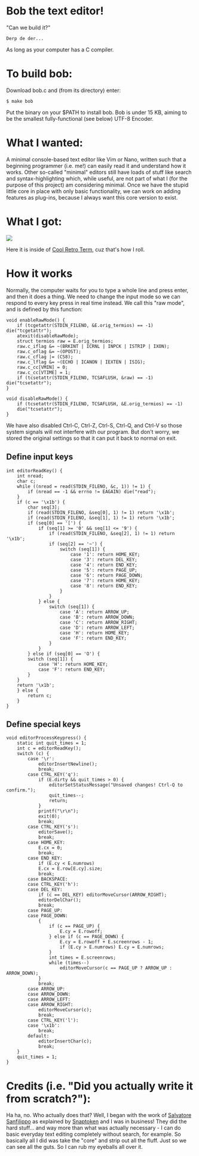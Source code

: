 # Bob the text editor!
"Can we build it?"
    
    Derp de der...
    
As long as your computer has a C compiler.

# To build bob:
Download bob.c and (from its directory) enter:

    $ make bob

Put the binary on your $PATH to install bob. Bob is under 15 KB, aiming to be the smallest fully-functional (see below) UTF-8 Encoder.

# What I wanted:
A minimal console-based text editor like Vim or Nano, written such that a beginning programmer (i.e. me!) can easily read it and understand how it works. Other so-called "minimal" editors still have loads of stuff like search and syntax-highlighting which, while useful, are not part of what I (for the purpose of this project) am considering minimal. Once we have the stupid little core in place with only basic functionality, we can work on adding features as plug-ins, because I always want this core version to exist.

# What I got:
![](https://github.com/porkostomus/bobs-text-editor/blob/master/shot-2018-03-25_23-08-51.png)

Here it is inside of [Cool Retro Term](https://github.com/Swordfish90/cool-retro-term), cuz that's how I roll.

# How it works
Normally, the computer waits for you to type a whole line and press enter, and then it does a thing. We need to change the input mode so we can respond to every key press in real time instead. We call this "raw mode", and is defined by this function:

    void enableRawMode() {
        if (tcgetattr(STDIN_FILENO, &E.orig_termios) == -1) die("tcgetattr");
        atexit(disableRawMode);
        struct termios raw = E.orig_termios;
        raw.c_iflag &= ~(BRKINT | ICRNL | INPCK | ISTRIP | IXON);
        raw.c_oflag &= ~(OPOST);
        raw.c_cflag |= (CS8);
        raw.c_lflag &= ~(ECHO | ICANON | IEXTEN | ISIG);
        raw.c_cc[VMIN] = 0;
        raw.c_cc[VTIME] = 1;
        if (tcsetattr(STDIN_FILENO, TCSAFLUSH, &raw) == -1) die("tcsetattr");
    }

    void disableRawMode() {
        if (tcsetattr(STDIN_FILENO, TCSAFLUSH, &E.orig_termios) == -1)
        die("tcsetattr");
    }
    
We have also disabled Ctrl-C, Ctrl-Z, Ctrl-S, Ctrl-Q, and Ctrl-V so those system signals will not interfere with our program. But don't worry, we stored the original settings so that it can put it back to normal on exit.

## Define input keys

    int editorReadKey() {
        int nread;
        char c;
        while ((nread = read(STDIN_FILENO, &c, 1)) != 1) {
            if (nread == -1 && errno != EAGAIN) die("read");
        }
        if (c == '\x1b') {
            char seq[3];
            if (read(STDIN_FILENO, &seq[0], 1) != 1) return '\x1b';
            if (read(STDIN_FILENO, &seq[1], 1) != 1) return '\x1b';
            if (seq[0] == '[') {
                if (seq[1] >= '0' && seq[1] <= '9') {
                    if (read(STDIN_FILENO, &seq[2], 1) != 1) return '\x1b';
                    if (seq[2] == '~') {
                        switch (seq[1]) {
                            case '1': return HOME_KEY;
                            case '3': return DEL_KEY;
                            case '4': return END_KEY;
                            case '5': return PAGE_UP;
                            case '6': return PAGE_DOWN;
                            case '7': return HOME_KEY;
                            case '8': return END_KEY;
                        }
                    }
                } else {
                    switch (seq[1]) {
                        case 'A': return ARROW_UP;
                        case 'B': return ARROW_DOWN;
                        case 'C': return ARROW_RIGHT;
                        case 'D': return ARROW_LEFT;
                        case 'H': return HOME_KEY;
                        case 'F': return END_KEY;
                    }
                }
            } else if (seq[0] == 'O') {
            switch (seq[1]) {
                case 'H': return HOME_KEY;
                case 'F': return END_KEY;
            }
        }
        return '\x1b';
        } else {
            return c;
        }
    }

## Define special keys

    void editorProcessKeypress() {
        static int quit_times = 1;
        int c = editorReadKey();
        switch (c) {
            case '\r':
                editorInsertNewline();
                break;
            case CTRL_KEY('q'):
                if (E.dirty && quit_times > 0) {
                    editorSetStatusMessage("Unsaved changes! Ctrl-Q to confirm.");
                    quit_times--;
                    return;
                }
	            printf("\r\n");
                exit(0);
                break;
            case CTRL_KEY('s'):
                editorSave();
                break;
            case HOME_KEY:
                E.cx = 0;
                break;
            case END_KEY:
                if (E.cy < E.numrows)
                E.cx = E.row[E.cy].size;
                break;
            case BACKSPACE:
            case CTRL_KEY('h'):
            case DEL_KEY:
                if (c == DEL_KEY) editorMoveCursor(ARROW_RIGHT);
                editorDelChar();
                break;
            case PAGE_UP:
            case PAGE_DOWN:
                {
                    if (c == PAGE_UP) {
                        E.cy = E.rowoff;
                    } else if (c == PAGE_DOWN) {
                        E.cy = E.rowoff + E.screenrows - 1;
                        if (E.cy > E.numrows) E.cy = E.numrows;
                    }
                    int times = E.screenrows;
                    while (times--)
                        editorMoveCursor(c == PAGE_UP ? ARROW_UP : ARROW_DOWN);
                }
                break;
            case ARROW_UP:
            case ARROW_DOWN:
            case ARROW_LEFT:
            case ARROW_RIGHT:
                editorMoveCursor(c);
                break;
            case CTRL_KEY('l'):
            case '\x1b':
                break;
            default:
                editorInsertChar(c);
                break;
        }
        quit_times = 1;
    }

# Credits (i.e. "Did you actually write it from scratch?"):

Ha ha, no. Who actually does that? Well, I began with the work of [Salvatore Sanfilippo](https://github.com/antirez/kilo) as explained by [Snaptoken]( https://viewsourcecode.org/snaptoken/kilo/) and I was in business! They did the hard stuff... and way more than what was actually necessary - I can do basic everyday text editing completely without search, for example. So basically all I did was take the "core" and strip out all the fluff. Just so we can see all the guts. So I can rub my eyeballs all over it.
